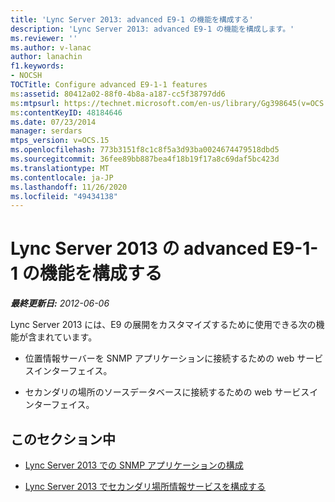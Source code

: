 ```yaml
---
title: 'Lync Server 2013: advanced E9-1 の機能を構成する'
description: 'Lync Server 2013: advanced E9-1 の機能を構成します。'
ms.reviewer: ''
ms.author: v-lanac
author: lanachin
f1.keywords:
- NOCSH
TOCTitle: Configure advanced E9-1-1 features
ms:assetid: 80412a02-88f0-4b8a-a187-cc5f38797dd6
ms:mtpsurl: https://technet.microsoft.com/en-us/library/Gg398645(v=OCS.15)
ms:contentKeyID: 48184646
ms.date: 07/23/2014
manager: serdars
mtps_version: v=OCS.15
ms.openlocfilehash: 773b3151f8c1c8f5a3d93ba0024674479518dbd5
ms.sourcegitcommit: 36fee89bb887bea4f18b19f17a8c69daf5bc423d
ms.translationtype: MT
ms.contentlocale: ja-JP
ms.lasthandoff: 11/26/2020
ms.locfileid: "49434138"
---
```

# <a name="configure-advanced-e9-1-1-features-in-lync-server-2013"></a>Lync Server 2013 の advanced E9-1-1 の機能を構成する

<div data-xmlns="http://www.w3.org/1999/xhtml">

<div class="topic" data-xmlns="http://www.w3.org/1999/xhtml" data-msxsl="urn:schemas-microsoft-com:xslt" data-cs="https://msdn.microsoft.com/">

<div data-asp="https://msdn2.microsoft.com/asp">



</div>

<div id="mainSection">

<div id="mainBody">

<span> </span>

_**最終更新日:** 2012-06-06_

Lync Server 2013 には、E9 の展開をカスタマイズするために使用できる次の機能が含まれています。

  - 位置情報サーバーを SNMP アプリケーションに接続するための web サービスインターフェイス。

  - セカンダリの場所のソースデータベースに接続するための web サービスインターフェイス。

<div>

## <a name="in-this-section"></a>このセクション中

  - [Lync Server 2013 での SNMP アプリケーションの構成](lync-server-2013-configure-an-snmp-application.md)

  - [Lync Server 2013 でセカンダリ場所情報サービスを構成する](lync-server-2013-configure-a-secondary-location-information-service.md)

</div>

</div>

<span> </span>

</div>

</div>

</div>


